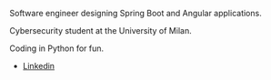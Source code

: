 Software engineer designing Spring Boot and Angular applications.

Cybersecurity student at the University of Milan.

Coding in Python for fun.

* [Linkedin](https://www.linkedin.com/in/mattia-antonio-cimadomo-04016b242/) 

